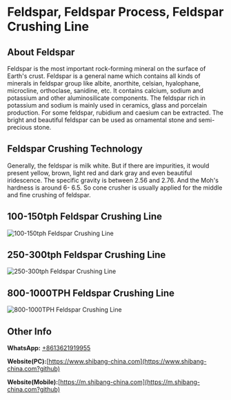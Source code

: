 # Feldspar, Feldspar Process, Feldspar Crushing Line
## About Feldspar
Feldspar is the most important rock-forming mineral on the surface of Earth's crust. Feldspar is a general name which contains all kinds of minerals in feldspar group like albite, anorthite, celsian, hyalophane, microcline, orthoclase, sanidine, etc. It contains calcium, sodium and potassium and other aluminosilicate components. The feldspar rich in potassium and sodium is mainly used in ceramics, glass and porcelain production. For some feldspar, rubidium and caesium can be extracted. The bright and beautiful feldspar can be used as ornamental stone and semi-precious stone.
## Feldspar Crushing Technology
Generally, the feldspar is milk white. But if there are impurities, it would present yellow, brown, light red and dark gray and even beautiful iridescence. The specific gravity is between 2.56 and 2.76. And the Moh's hardness is around 6- 6.5. So cone crusher is usually applied for the middle and fine crushing of feldspar.
## 100-150tph Feldspar Crushing Line
![100-150tph Feldspar Crushing Line](https://www.sbmchina.com/images/materials/hard/100-150tph.png)
## 250-300tph Feldspar Crushing Line
![250-300tph Feldspar Crushing Line](https://www.sbmchina.com/images/materials/hard/250-300tph.png)
## 800-1000TPH Feldspar Crushing Line
![800-1000TPH Feldspar Crushing Line](https://www.sbmchina.com/images/materials/hard/800-1000tph.png)
## Other Info
**WhatsApp:** [+8613621919955](https://whatsapp.shibangsoft.com/WhatsApp.php)

**Website(PC):**[https://www.shibang-china.com](https://www.shibang-china.com?github)

**Website(Mobile):**[https://m.shibang-china.com](https://m.shibang-china.com?github)
